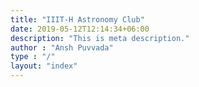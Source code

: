 ```yaml
---
title: "IIIT-H Astronomy Club"
date: 2019-05-12T12:14:34+06:00
description: "This is meta description."
author : "Ansh Puvvada"
type : "/"
layout: "index"
---
```



